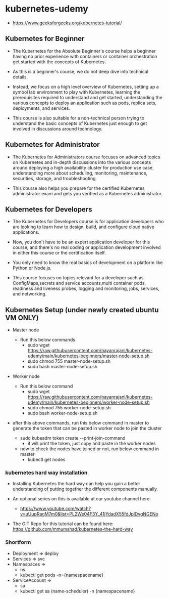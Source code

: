 # kubernetes-udemy

- https://www.geeksforgeeks.org/kubernetes-tutorial/
## Kubernetes for Beginner

- The Kubernetes for the Absolute Beginner's course helps a beginner having no prior experience with containers or container orchestration get started with the concepts of Kubernetes.

- As this is a beginner's course, we do not deep dive into technical details.

- Instead, we focus on a high level overview of Kubernetes, setting up a symbol lab environment to play with Kubernetes, learning the prerequisites required to understand and get started, understanding the various concepts to deploy an application such as pods, replica sets, deployments, and services.

- This course is also suitable for a non-technical person trying to understand the basic concepts of Kubernetes just enough to get involved in discussions around technology.

## Kubernetes for Administrator

- The Kubernetes for Administrators course focuses on advanced topics on Kubernetes and in-depth discussions into the various concepts around deploying a high availability cluster for production use case, understanding more about scheduling, monitoring, maintenance, securities, storage, and troubleshooting.

- This course also helps you prepare for the certified Kubernetes administrator exam and gets you verified as a Kubernetes administrator.

## Kubernetes for Developers

- The Kubernetes for Developers course is for application developers who are looking to learn how to design, build, and configure cloud native applications.

- Now, you don't have to be an expert application developer for this course, and there's no real coding or application development involved in either this course or the certification itself.

- You only need to know the real basics of development on a platform like Python or Node.js.

- This course focuses on topics relevant for a developer such as ConfigMaps,secrets and service accounts,multi container pods, readiness and liveness probes, logging and monitoring, jobs, services, and networking.

## Kubernetes Setup (under newly created ubuntu VM ONLY)

- Master node

  - Run this below commands
    - sudo wget https://raw.githubusercontent.com/nayanrajani/kubernetes-udemy/main/kubernetes-beginners/master-node-setup.sh
    - sudo chmod 755 master-node-setup.sh
    - sudo bash master-node-setup.sh

- Worker node

  - Run this below command
    - sudo wget https://raw.githubusercontent.com/nayanrajani/kubernetes-udemy/main/kubernetes-beginners/worker-node-setup.sh
    - sudo chmod 755 worker-node-setup.sh
    - sudo bash worker-node-setup.sh

- after this above commands, run this below command in master to generate the token that can be pasted in worker node to join the cluster
  - sudo kubeadm token create --print-join-command
    - it will print the token, just copy and paste in the worker nodes
  - now to check the nodes have joined or not, run below command in master
    - kubectl get nodes


### kubernetes hard way installation

- Installing Kubernetes the hard way can help you gain a better understanding of putting together the different components manually.

- An optional series on this is available at our youtube channel here:
  - https://www.youtube.com/watch?v=uUupRagM7m0&list=PL2We04F3Y_41jYdadX55fdJplDvgNGENo

- The GIT Repo for this tutorial can be found here: https://github.com/mmumshad/kubernetes-the-hard-way

### Shortform

- Deployment => deploy
- Services => svc
- Namespaces => 
  - ns
  - kubectl get pods -n={namespacename}
- ServiceAccount =>
  - sa
  - kubectl get sa (name-scheduler) -n {namespacename}